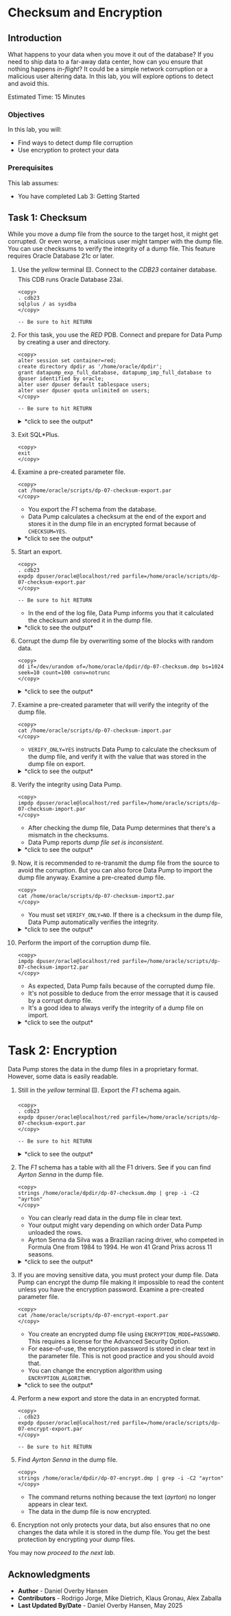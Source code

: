 # Checksum and Encryption

## Introduction

What happens to your data when you move it out of the database? If you need to ship data to a far-away data center, how can you ensure that nothing happens *in-flight*? It could be a simple network corruption or a malicious user altering data. In this lab, you will explore options to detect and avoid this.

Estimated Time: 15 Minutes

### Objectives

In this lab, you will:

* Find ways to detect dump file corruption
* Use encryption to protect your data

### Prerequisites

This lab assumes:

- You have completed Lab 3: Getting Started

## Task 1: Checksum

While you move a dump file from the source to the target host, it might get corrupted. Or even worse, a malicious user might tamper with the dump file. You can use checksums to verify the integrity of a dump file. This feature requires Oracle Database 21c or later.

1. Use the *yellow* terminal 🟨. Connect to the *CDB23* container database. This CDB runs Oracle Database 23ai.

    ```
    <copy>
    . cdb23
    sqlplus / as sysdba
    </copy>

    -- Be sure to hit RETURN
    ```

2. For this task, you use the *RED* PDB. Connect and prepare for Data Pump by creating a user and directory.

    ```
    <copy>
    alter session set container=red;
    create directory dpdir as '/home/oracle/dpdir';
    grant datapump_exp_full_database, datapump_imp_full_database to dpuser identified by oracle;
    alter user dpuser default tablespace users;
    alter user dpuser quota unlimited on users;
    </copy>

    -- Be sure to hit RETURN
    ```

    <details>
    <summary>*click to see the output*</summary>
    ``` text
    SQL> alter session set container=red;

    Session altered.

    SQL> create directory dpdir as '/home/oracle/dpdir';

    Directory created.

    SQL> grant datapump_exp_full_database, datapump_imp_full_database to dpuser identified by oracle;
    
    User created.
    
    SQL> alter user dpuser default tablespace users;

    User altered.

    SQL> alter user dpuser quota unlimited on users;

    User altered.
    ```
    </details> 

3. Exit SQL*Plus.

    ```
    <copy>
    exit
    </copy>
    ```

4. Examine a pre-created parameter file.

    ```
    <copy>
    cat /home/oracle/scripts/dp-07-checksum-export.par
    </copy>
    ```

    * You export the *F1* schema from the database.
    * Data Pump calculates a checksum at the end of the export and stores it in the dump file in an encrypted format because of `CHECKSUM=YES`. 

    <details>
    <summary>*click to see the output*</summary>
    ``` text
    schemas=F1
    reuse_dumpfiles=yes
    directory=dpdir
    logfile=dp-07-checksum-export.log
    dumpfile=dp-07-checksum.dmp
    metrics=yes
    logtime=all
    checksum=yes
    ```
    </details> 

5. Start an export.

    ```
    <copy>
    . cdb23
    expdp dpuser/oracle@localhost/red parfile=/home/oracle/scripts/dp-07-checksum-export.par
    </copy>

    -- Be sure to hit RETURN
    ```

    * In the end of the log file, Data Pump informs you that it calculated the checksum and stored it in the dump file.

    <details>
    <summary>*click to see the output*</summary>
    ``` text
    Export: Release 23.0.0.0.0 - for Oracle Cloud and Engineered Systems on Tue Apr 29 09:36:53 2025
    Version 23.5.0.24.07
    
    Copyright (c) 1982, 2024, Oracle and/or its affiliates.  All rights reserved.
    
    Connected to: Oracle Database 23ai Enterprise Edition Release 23.0.0.0.0 - for Oracle Cloud and Engineered Systems
    29-APR-25 09:36:57.258: Starting "DPUSER"."SYS_EXPORT_SCHEMA_01":  dpuser/********@localhost/red parfile=/home/oracle/scripts/dp-07-checksum-export.par
    29-APR-25 09:36:57.606: W-1 Startup on instance 1 took 0 seconds
    29-APR-25 09:37:00.287: W-1 Processing object type SCHEMA_EXPORT/TABLE/TABLE_DATA
    29-APR-25 09:37:00.476: W-1 Processing object type SCHEMA_EXPORT/TABLE/INDEX/STATISTICS/INDEX_STATISTICS
    29-APR-25 09:37:00.514: W-1      Completed 22 INDEX_STATISTICS objects in 0 seconds
    29-APR-25 09:37:00.657: W-1 Processing object type SCHEMA_EXPORT/TABLE/STATISTICS/TABLE_STATISTICS
    29-APR-25 09:37:00.665: W-1      Completed 15 TABLE_STATISTICS objects in 0 seconds
    29-APR-25 09:37:05.831: W-1      Completed 1 [internal] STATISTICS objects in 5 seconds
    29-APR-25 09:37:05.907: W-1 Processing object type SCHEMA_EXPORT/USER
    29-APR-25 09:37:05.918: W-1      Completed 1 USER objects in 0 seconds
    29-APR-25 09:37:05.945: W-1 Processing object type SCHEMA_EXPORT/SYSTEM_GRANT
    29-APR-25 09:37:05.950: W-1      Completed 2 SYSTEM_GRANT objects in 0 seconds
    29-APR-25 09:37:06.056: W-1 Processing object type SCHEMA_EXPORT/DEFAULT_ROLE
    29-APR-25 09:37:06.061: W-1      Completed 1 DEFAULT_ROLE objects in 0 seconds
    29-APR-25 09:37:06.098: W-1 Processing object type SCHEMA_EXPORT/TABLESPACE_QUOTA
    29-APR-25 09:37:06.102: W-1      Completed 1 TABLESPACE_QUOTA objects in 0 seconds
    29-APR-25 09:37:06.429: W-1 Processing object type SCHEMA_EXPORT/PRE_SCHEMA/PROCACT_SCHEMA/LOGREP
    29-APR-25 09:37:06.432: W-1      Completed 2 LOGREP objects in 0 seconds
    29-APR-25 09:37:12.099: W-1 Processing object type SCHEMA_EXPORT/TABLE/TABLE
    29-APR-25 09:37:24.656: W-1      Completed 15 TABLE objects in 14 seconds
    29-APR-25 09:37:27.608: W-1 Processing object type SCHEMA_EXPORT/TABLE/INDEX/INDEX
    29-APR-25 09:37:27.613: W-1      Completed 1 INDEX objects in 1 seconds
    29-APR-25 09:37:29.240: W-1 Processing object type SCHEMA_EXPORT/TABLE/CONSTRAINT/CONSTRAINT
    29-APR-25 09:37:29.251: W-1      Completed 22 CONSTRAINT objects in 2 seconds
    29-APR-25 09:37:36.590: W-1 . . exported "F1"."STATTAB"                               34.2 KB     154 rows in 0 seconds using direct_path
    29-APR-25 09:37:36.621: W-1 . . exported "F1"."F1_CIRCUITS"                           17.6 KB      77 rows in 0 seconds using direct_path
    29-APR-25 09:37:36.655: W-1 . . exported "F1"."F1_CONSTRUCTORRESULTS"                225.4 KB   12465 rows in 0 seconds using direct_path
    29-APR-25 09:37:36.686: W-1 . . exported "F1"."F1_CONSTRUCTORS"                       23.1 KB     212 rows in 0 seconds using direct_path
    29-APR-25 09:37:36.721: W-1 . . exported "F1"."F1_CONSTRUCTORSTANDINGS"              344.3 KB   13231 rows in 0 seconds using direct_path
    29-APR-25 09:37:36.754: W-1 . . exported "F1"."F1_DRIVERS"                            88.1 KB     859 rows in 0 seconds using direct_path
    29-APR-25 09:37:36.798: W-1 . . exported "F1"."F1_DRIVERSTANDINGS"                   916.4 KB   34511 rows in 0 seconds using direct_path
    29-APR-25 09:37:36.941: W-1 . . exported "F1"."F1_LAPTIMES"                             17 MB  571047 rows in 0 seconds using direct_path
    29-APR-25 09:37:36.979: W-1 . . exported "F1"."F1_PITSTOPS"                            417 KB   10793 rows in 0 seconds using direct_path
    29-APR-25 09:37:37.015: W-1 . . exported "F1"."F1_QUALIFYING"                        419.2 KB   10174 rows in 1 seconds using direct_path
    29-APR-25 09:37:37.049: W-1 . . exported "F1"."F1_RACES"                             131.9 KB    1125 rows in 0 seconds using direct_path
    29-APR-25 09:37:37.094: W-1 . . exported "F1"."F1_RESULTS"                             1.4 MB   26439 rows in 0 seconds using direct_path
    29-APR-25 09:37:37.125: W-1 . . exported "F1"."F1_SEASONS"                            10.1 KB      75 rows in 0 seconds using direct_path
    29-APR-25 09:37:37.158: W-1 . . exported "F1"."F1_SPRINTRESULTS"                      30.3 KB     280 rows in 0 seconds using direct_path
    29-APR-25 09:37:37.188: W-1 . . exported "F1"."F1_STATUS"                              7.9 KB     139 rows in 0 seconds using direct_path
    29-APR-25 09:37:38.303: W-1      Completed 15 SCHEMA_EXPORT/TABLE/TABLE_DATA objects in 1 seconds
    29-APR-25 09:37:38.587: W-1 Master table "DPUSER"."SYS_EXPORT_SCHEMA_01" successfully loaded/unloaded
    29-APR-25 09:37:38.603: Generating checksums for dump file set
    29-APR-25 09:37:38.677: ******************************************************************************
    29-APR-25 09:37:38.678: Dump file set for DPUSER.SYS_EXPORT_SCHEMA_01 is:
    29-APR-25 09:37:38.678:   /home/oracle/dpdir/dp-07-checksum.dmp
    29-APR-25 09:37:38.685: Job "DPUSER"."SYS_EXPORT_SCHEMA_01" successfully completed at Tue Apr 29 09:37:38 2025 elapsed 0 00:00:44
    ```
    </details>     

6. Corrupt the dump file by overwriting some of the blocks with random data.

    ```
    <copy>
    dd if=/dev/urandom of=/home/oracle/dpdir/dp-07-checksum.dmp bs=1024 seek=10 count=100 conv=notrunc
    </copy>
    ```

    <details>
    <summary>*click to see the output*</summary>
    ``` text
    100+0 records in
    100+0 records out
    102400 bytes (102 kB, 100 KiB) copied, 0.000711524 s, 144 MB/s
    ```
    </details>

7. Examine a pre-created parameter that will verify the integrity of the dump file.

    ```
    <copy>
    cat /home/oracle/scripts/dp-07-checksum-import.par
    </copy>
    ```

    * `VERIFY_ONLY=YES` instructs Data Pump to calculate the checksum of the dump file, and verify it with the value that was stored in the dump file on export.

    <details>
    <summary>*click to see the output*</summary>
    ``` text
    directory=dpdir
    logfile=dp-07-checksum-import.log
    dumpfile=dp-07-checksum.dmp
    metrics=yes
    logtime=all
    remap_schema=F1:LAB7CHECKSUM
    verify_only=yes
    ```
    </details> 

8. Verify the integrity using Data Pump.

    ```
    <copy>
    impdp dpuser/oracle@localhost/red parfile=/home/oracle/scripts/dp-07-checksum-import.par
    </copy>
    ```

    * After checking the dump file, Data Pump determines that there's a mismatch in the checksums.
    * Data Pump reports *dump file set is inconsistent*.

    <details>
    <summary>*click to see the output*</summary>
    ``` text
    Import: Release 23.0.0.0.0 - for Oracle Cloud and Engineered Systems on Tue Apr 29 09:42:19 2025
    Version 23.5.0.24.07
    
    Copyright (c) 1982, 2024, Oracle and/or its affiliates.  All rights reserved.
    
    Connected to: Oracle Database 23ai Enterprise Edition Release 23.0.0.0.0 - for Oracle Cloud and Engineered Systems
    29-APR-25 09:42:21.369: W-1 Startup on instance 1 took 0 seconds
    29-APR-25 09:42:21.372: Verifying dump file checksums
    29-APR-25 09:42:21.871: W-1 Master table "DPUSER"."SYS_IMPORT_FULL_01" successfully loaded/unloaded
    29-APR-25 09:42:22.107: dump file set is complete
    29-APR-25 09:42:22.111: ORA-39412: file checksum error in dump file "/home/oracle/dpdir/dp-07-checksum.dmp"
    
    29-APR-25 09:42:22.112: dump file set is inconsistent
    29-APR-25 09:42:22.123: Job "DPUSER"."SYS_IMPORT_FULL_01" completed with 1 error(s) at Tue Apr 29 09:42:22 2025 elapsed 0 00:00:01
    ```
    </details> 

9. Now, it is recommended to re-transmit the dump file from the source to avoid the corruption. But you can also force Data Pump to import the dump file anyway. Examine a pre-created dump file.

    ```
    <copy>
    cat /home/oracle/scripts/dp-07-checksum-import2.par
    </copy>
    ```

    * You must set `VERIFY_ONLY=NO`. If there is a checksum in the dump file, Data Pump automatically verifies the integrity.
    
    <details>
    <summary>*click to see the output*</summary>
    ``` text
    directory=dpdir
    logfile=dp-07-checksum-import.log
    dumpfile=dp-07-checksum.dmp
    metrics=yes
    logtime=all
    remap_schema=F1:LAB7CHECKSUM
    verify_checksum=no
    ```
    </details> 

10. Perform the import of the corruption dump file.

    ```
    <copy>
    impdp dpuser/oracle@localhost/red parfile=/home/oracle/scripts/dp-07-checksum-import2.par
    </copy>
    ```

    * As expected, Data Pump fails because of the corrupted dump file.
    * It's not possible to deduce from the error message that it is caused by a corrupt dump file. 
    * It's a good idea to always verify the integrity of a dump file on import.

    <details>
    <summary>*click to see the output*</summary>
    ``` text
    Import: Release 23.0.0.0.0 - for Oracle Cloud and Engineered Systems on Tue Apr 29 09:44:19 2025
    Version 23.5.0.24.07
    
    Copyright (c) 1982, 2024, Oracle and/or its affiliates.  All rights reserved.
    
    Connected to: Oracle Database 23ai Enterprise Edition Release 23.0.0.0.0 - for Oracle Cloud and Engineered Systems
    
    29-APR-25 09:44:21.070: W-1 Startup on instance 1 took 1 seconds
    29-APR-25 09:44:21.073: Warning: dump file checksum verification is disabled
    29-APR-25 09:44:21.316: W-1 Master table "DPUSER"."SYS_IMPORT_FULL_01" successfully loaded/unloaded
    29-APR-25 09:44:21.615: Starting "DPUSER"."SYS_IMPORT_FULL_01":  dpuser/********@localhost/red parfile=/home/oracle/scripts/dp-07-checksum-import2.par
    29-APR-25 09:44:21.664: W-1 Processing object type SCHEMA_EXPORT/USER
    29-APR-25 09:44:21.714: ORA-39126: Worker unexpected fatal error in KUPW$WORKER.LOAD_METADATA [TABLE_DATA:"DPUSER"."SYS_IMPORT_FULL_01"]
    SELECT process_order, flags, xml_clob, NVL(dump_fileid, :1), NVL(dump_position, :2), dump_length, dump_allocation, NVL(value_n, 0), grantor, object_row, object_schema,     object_long_name, partition_name, subpartition_name, processing_status, processing_state, base_object_type, base_object_schema, orig_base_object_schema, base_object_name,     orig_base_object_name, base_process_order, parent_process_order, property, size_estimate, in_progress, original_object_schema, original_object_name, creation_level, object_path_seqno,     object_type, object_type_path, object_int_oid, metadata_io,option_tag FROM "DPUSER"."SYS_IMPORT_FULL_01" WHERE  process_order between :3 AND :4 AND duplicate = 0 AND processing_state     NOT IN (:5, :6, :7) ORDER BY process_order
    ORA-39183: internal error 0 occurred during decompression phase 2
    
    29-APR-25 09:44:21.714: ORA-06512: at "SYS.DBMS_SYS_ERROR", line 150
    ORA-06512: at "SYS.KUPW$WORKER", line 13998
    ORA-06512: at "SYS.DBMS_SYS_ERROR", line 150
    ORA-06512: at "SYS.KUPW$WORKER", line 6153
    ORA-06512: at "SYS.KUPF$FILE", line 9098
    ORA-06512: at "SYS.KUPF$FILE_INT", line 1117
    ORA-06512: at "SYS.KUPF$FILE", line 9085
    ORA-06512: at "SYS.KUPW$WORKER", line 5874
    
    (output truncated)
    
    29-APR-25 09:44:22.161: KUPW:09:44:22.154: 2: In procedure WRITE_ERROR_INFORMATION with ORA-39126: Worker unexpected fatal error in KUPW$WORKER.LOAD_METADATA [SELECT process_order,     flags, xml_clob, NVL(dump_fileid, :1), NVL(dump_position, :2), dump_length, dump_allocation, NVL(value_n, 0), grantor, object_row, object_schema, object_long_name, partition_name,     subpartition_name, processing_status, processing_state, base_object_type, base_object_schema, orig_base_object_schema, base_object_name, orig_base_object_name, base_process_order,     parent_process_order, property, size_estimate, in_progress, original_object_schema, original_object_name, creation_level, object_path_seqno, object_type, object_type_path,     object_int_oid, metadata_io,option_tag FROM "DPUSER"."SYS_IMPORT_FULL_01" WHERE  process_order between :3 AND :4 AND duplicate = 0 AND processing_state NOT IN (:5, :6, :7) ORDER BY     process_order]
    ORA-06512: at "SYS.DBMS_SYS_ERROR", line 140
    ORA-39183: internal error 0 occurred during decompression phase 2
    ORA-06512: at "SYS.KUPW$W
    29-APR-25 09:44:22.161: ORKER", line 6153
    ORA-06512: at "SYS.KUPF$FILE", line 9098
    ORA-06512: at "SYS.KUPF$FILE_INT", line 1117
    ORA-06512: at "SYS.KUPF$FILE", line 9085
    ORA-06512: at "SYS.KUPW$WORKER", line 5874
    
    29-APR-25 09:44:22.161: KUPW:09:44:22.154: 2: In procedure SEND_MSG. Fatal=0
    29-APR-25 09:44:22.161: --------------- End of Oracle Data Pump Trace Queue Dump ------------
    29-APR-25 09:44:22.168: Job "DPUSER"."SYS_IMPORT_FULL_01" stopped due to fatal error at Tue Apr 29 09:44:22 2025 elapsed 0 00:00:02
    ```
    </details>

# Task 2: Encryption

Data Pump stores the data in the dump files in a proprietary format. However, some data is easily readable.

1. Still in the *yellow* terminal 🟨. Export the *F1* schema again.

    ```
    <copy>
    . cdb23
    expdp dpuser/oracle@localhost/red parfile=/home/oracle/scripts/dp-07-checksum-export.par
    </copy>

    -- Be sure to hit RETURN
    ```

    <details>
    <summary>*click to see the output*</summary>
    ``` text
    Export: Release 23.0.0.0.0 - for Oracle Cloud and Engineered Systems on Tue Apr 29 09:36:53 2025
    Version 23.5.0.24.07
    
    Copyright (c) 1982, 2024, Oracle and/or its affiliates.  All rights reserved.
    
    Connected to: Oracle Database 23ai Enterprise Edition Release 23.0.0.0.0 - for Oracle Cloud and Engineered Systems
    29-APR-25 09:36:57.258: Starting "DPUSER"."SYS_EXPORT_SCHEMA_01":  dpuser/********@localhost/red parfile=/home/oracle/scripts/dp-07-checksum-export.par
    29-APR-25 09:36:57.606: W-1 Startup on instance 1 took 0 seconds
    29-APR-25 09:37:00.287: W-1 Processing object type SCHEMA_EXPORT/TABLE/TABLE_DATA
    29-APR-25 09:37:00.476: W-1 Processing object type SCHEMA_EXPORT/TABLE/INDEX/STATISTICS/INDEX_STATISTICS
    29-APR-25 09:37:00.514: W-1      Completed 22 INDEX_STATISTICS objects in 0 seconds
    29-APR-25 09:37:00.657: W-1 Processing object type SCHEMA_EXPORT/TABLE/STATISTICS/TABLE_STATISTICS
    29-APR-25 09:37:00.665: W-1      Completed 15 TABLE_STATISTICS objects in 0 seconds
    29-APR-25 09:37:05.831: W-1      Completed 1 [internal] STATISTICS objects in 5 seconds
    29-APR-25 09:37:05.907: W-1 Processing object type SCHEMA_EXPORT/USER
    29-APR-25 09:37:05.918: W-1      Completed 1 USER objects in 0 seconds
    29-APR-25 09:37:05.945: W-1 Processing object type SCHEMA_EXPORT/SYSTEM_GRANT
    29-APR-25 09:37:05.950: W-1      Completed 2 SYSTEM_GRANT objects in 0 seconds
    29-APR-25 09:37:06.056: W-1 Processing object type SCHEMA_EXPORT/DEFAULT_ROLE
    29-APR-25 09:37:06.061: W-1      Completed 1 DEFAULT_ROLE objects in 0 seconds
    29-APR-25 09:37:06.098: W-1 Processing object type SCHEMA_EXPORT/TABLESPACE_QUOTA
    29-APR-25 09:37:06.102: W-1      Completed 1 TABLESPACE_QUOTA objects in 0 seconds
    29-APR-25 09:37:06.429: W-1 Processing object type SCHEMA_EXPORT/PRE_SCHEMA/PROCACT_SCHEMA/LOGREP
    29-APR-25 09:37:06.432: W-1      Completed 2 LOGREP objects in 0 seconds
    29-APR-25 09:37:12.099: W-1 Processing object type SCHEMA_EXPORT/TABLE/TABLE
    29-APR-25 09:37:24.656: W-1      Completed 15 TABLE objects in 14 seconds
    29-APR-25 09:37:27.608: W-1 Processing object type SCHEMA_EXPORT/TABLE/INDEX/INDEX
    29-APR-25 09:37:27.613: W-1      Completed 1 INDEX objects in 1 seconds
    29-APR-25 09:37:29.240: W-1 Processing object type SCHEMA_EXPORT/TABLE/CONSTRAINT/CONSTRAINT
    29-APR-25 09:37:29.251: W-1      Completed 22 CONSTRAINT objects in 2 seconds
    29-APR-25 09:37:36.590: W-1 . . exported "F1"."STATTAB"                               34.2 KB     154 rows in 0 seconds using direct_path
    29-APR-25 09:37:36.621: W-1 . . exported "F1"."F1_CIRCUITS"                           17.6 KB      77 rows in 0 seconds using direct_path
    29-APR-25 09:37:36.655: W-1 . . exported "F1"."F1_CONSTRUCTORRESULTS"                225.4 KB   12465 rows in 0 seconds using direct_path
    29-APR-25 09:37:36.686: W-1 . . exported "F1"."F1_CONSTRUCTORS"                       23.1 KB     212 rows in 0 seconds using direct_path
    29-APR-25 09:37:36.721: W-1 . . exported "F1"."F1_CONSTRUCTORSTANDINGS"              344.3 KB   13231 rows in 0 seconds using direct_path
    29-APR-25 09:37:36.754: W-1 . . exported "F1"."F1_DRIVERS"                            88.1 KB     859 rows in 0 seconds using direct_path
    29-APR-25 09:37:36.798: W-1 . . exported "F1"."F1_DRIVERSTANDINGS"                   916.4 KB   34511 rows in 0 seconds using direct_path
    29-APR-25 09:37:36.941: W-1 . . exported "F1"."F1_LAPTIMES"                             17 MB  571047 rows in 0 seconds using direct_path
    29-APR-25 09:37:36.979: W-1 . . exported "F1"."F1_PITSTOPS"                            417 KB   10793 rows in 0 seconds using direct_path
    29-APR-25 09:37:37.015: W-1 . . exported "F1"."F1_QUALIFYING"                        419.2 KB   10174 rows in 1 seconds using direct_path
    29-APR-25 09:37:37.049: W-1 . . exported "F1"."F1_RACES"                             131.9 KB    1125 rows in 0 seconds using direct_path
    29-APR-25 09:37:37.094: W-1 . . exported "F1"."F1_RESULTS"                             1.4 MB   26439 rows in 0 seconds using direct_path
    29-APR-25 09:37:37.125: W-1 . . exported "F1"."F1_SEASONS"                            10.1 KB      75 rows in 0 seconds using direct_path
    29-APR-25 09:37:37.158: W-1 . . exported "F1"."F1_SPRINTRESULTS"                      30.3 KB     280 rows in 0 seconds using direct_path
    29-APR-25 09:37:37.188: W-1 . . exported "F1"."F1_STATUS"                              7.9 KB     139 rows in 0 seconds using direct_path
    29-APR-25 09:37:38.303: W-1      Completed 15 SCHEMA_EXPORT/TABLE/TABLE_DATA objects in 1 seconds
    29-APR-25 09:37:38.587: W-1 Master table "DPUSER"."SYS_EXPORT_SCHEMA_01" successfully loaded/unloaded
    29-APR-25 09:37:38.603: Generating checksums for dump file set
    29-APR-25 09:37:38.677: ******************************************************************************
    29-APR-25 09:37:38.678: Dump file set for DPUSER.SYS_EXPORT_SCHEMA_01 is:
    29-APR-25 09:37:38.678:   /home/oracle/dpdir/dp-07-checksum.dmp
    29-APR-25 09:37:38.685: Job "DPUSER"."SYS_EXPORT_SCHEMA_01" successfully completed at Tue Apr 29 09:37:38 2025 elapsed 0 00:00:44
    ```
    </details>     

2. The *F1* schema has a table with all the F1 drivers. See if you can find *Ayrton Senna* in the dump file.

    ```
    <copy>
    strings /home/oracle/dpdir/dp-07-checksum.dmp | grep -i -C2 "ayrton"
    </copy>
    ```

    * You can clearly read data in the dump file in clear text.
    * Your output might vary depending on which order Data Pump unloaded the rows.
    * Ayrton Senna da Silva was a Brazilian racing driver, who competed in Formula One from 1984 to 1994. He won 41 Grand Prixs across 11 seasons.

    <details>
    <summary>*click to see the output*</summary>
    ``` text
    Australian*http://en.wikipedia.org/wiki/David_Brabham<
    senna
    Ayrton
    Sennaf
    	Brazilian)http://en.wikipedia.org/wiki/Ayrton_Senna<
    bernard
    Bernard    
    ```
    </details>

3. If you are moving sensitive data, you must protect your dump file. Data Pump can encrypt the dump file making it impossible to read the content unless you have the encryption password. Examine a pre-created parameter file.

    ```
    <copy>
    cat /home/oracle/scripts/dp-07-encrypt-export.par
    </copy>
    ```

    * You create an encrypted dump file using `ENCRYPTION_MODE=PASSOWRD`. This requires a license for the Advanced Security Option.
    * For ease-of-use, the encryption password is stored in clear text in the parameter file. This is not good practice and you should avoid that.
    * You can change the encryption algorithm using `ENCRYPTION_ALGORITHM`. 

    <details>
    <summary>*click to see the output*</summary>
    ``` text
    schemas=F1
    reuse_dumpfiles=yes
    directory=dpdir
    logfile=dp-07-encrypt-export.log
    dumpfile=dp-07-encrypt.dmp
    metrics=yes
    logtime=all
    encryption_mode=password
    encryption_password=Jdzn!LmKcQq3rq3rX6Eu  
    ```
    </details>    

4. Perform a new export and store the data in an encrypted format.

    ```
    <copy>
    . cdb23
    expdp dpuser/oracle@localhost/red parfile=/home/oracle/scripts/dp-07-encrypt-export.par
    </copy>

    -- Be sure to hit RETURN
    ```

5. Find *Ayrton Senna* in the dump file. 

    ```
    <copy>
    strings /home/oracle/dpdir/dp-07-encrypt.dmp | grep -i -C2 "ayrton"
    </copy>
    ```

    * The command returns nothing because the text (*ayrton*) no longer appears in clear text.
    * The data in the dump file is now encrypted.

6. Encryption not only protects your data, but also ensures that no one changes the data while it is stored in the dump file. You get the best protection by encrypting your dump files. 

You may now *proceed to the next lab*.

## Acknowledgments

* **Author** - Daniel Overby Hansen
* **Contributors** - Rodrigo Jorge, Mike Dietrich, Klaus Gronau, Alex Zaballa
* **Last Updated By/Date** - Daniel Overby Hansen, May 2025